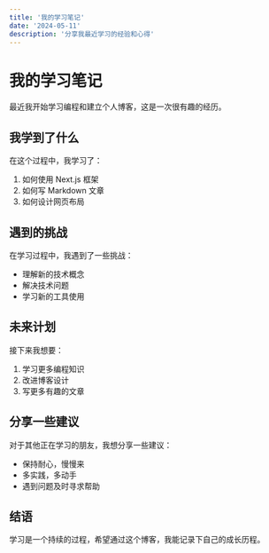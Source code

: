 ```yaml
---
title: '我的学习笔记'
date: '2024-05-11'
description: '分享我最近学习的经验和心得'
---
```


# 我的学习笔记

最近我开始学习编程和建立个人博客，这是一次很有趣的经历。

## 我学到了什么

在这个过程中，我学习了：

1. 如何使用 Next.js 框架
2. 如何写 Markdown 文章
3. 如何设计网页布局

## 遇到的挑战

在学习过程中，我遇到了一些挑战：

- 理解新的技术概念
- 解决技术问题
- 学习新的工具使用

## 未来计划

接下来我想要：

1. 学习更多编程知识
2. 改进博客设计
3. 写更多有趣的文章

## 分享一些建议

对于其他正在学习的朋友，我想分享一些建议：

- 保持耐心，慢慢来
- 多实践，多动手
- 遇到问题及时寻求帮助

## 结语

学习是一个持续的过程，希望通过这个博客，我能记录下自己的成长历程。 